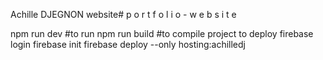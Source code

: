 Achille DJEGNON website#   p o r t f o l i o - w e b s i t e 
 
npm run dev #to run
npm run build #to compile project to deploy
firebase login
firebase init
firebase deploy --only hosting:achilledj